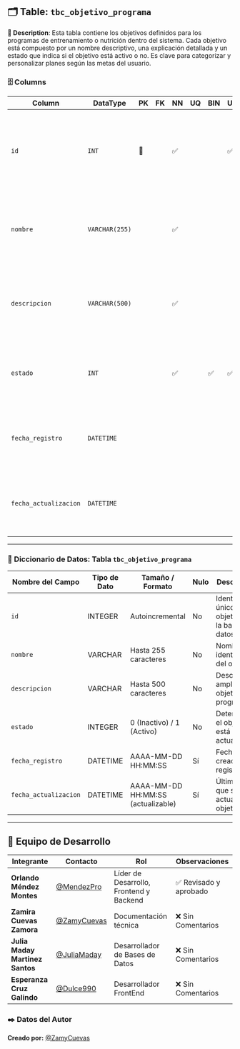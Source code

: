 ## 🗂️ Table: `tbc_objetivo_programa`

**📝 Description**: Esta tabla contiene los objetivos definidos para los programas de entrenamiento o nutrición dentro del sistema. Cada objetivo está compuesto por un nombre descriptivo, una explicación detallada y un estado que indica si el objetivo está activo o no. Es clave para categorizar y personalizar planes según las metas del usuario.

### 🗄️ Columns

| Column              | DataType      | PK  | FK | NN  | UQ | BIN | UN | ZF | AI  | Default                          | Comment |
|---------------------|---------------|-----|----|-----|----|-----|----|----|-----|----------------------------------|---------|
| `id`                | `INT`         | 🔑  |    | ✅  |    |     | ✅ |    | ✅  |                                  | Descripción: Identificador único del objetivo del programa.<br>Naturaleza: Numérico.<br>Dominio: Entero positivo autoincrementable. |
| `nombre`            | `VARCHAR(255)`|     |    | ✅  |    |     |    |    |     |                                  | Descripción: Nombre del objetivo.<br>Naturaleza: Cualitativo.<br>Dominio: Texto de hasta 255 caracteres. |
| `descripcion`       | `VARCHAR(500)`|     |    | ✅  |    |     |    |    |     |                                  | Descripción: Detalle del objetivo del programa.<br>Naturaleza: Cualitativo.<br>Dominio: Texto de hasta 500 caracteres. |
| `estado`            | `INT`         |     |    | ✅  |    | ✅  | ✅ |    |     |                                  | Descripción: Indica si el objetivo está activo (1) o inactivo (0).<br>Naturaleza: Binario.<br>Dominio: 0 o 1. |
| `fecha_registro`    | `DATETIME`    |     |    |     |    |     |    |    |     | `CURRENT_TIMESTAMP`              | Descripción: Fecha y hora de registro del objetivo.<br>Naturaleza: Cuantitativo.<br>Dominio: Formato datetime. |
| `fecha_actualizacion` | `DATETIME`  |     |    |     |    |     |    |    |     | `CURRENT_TIMESTAMP` (on update) | Descripción: Fecha de última modificación.<br>Naturaleza: Cuantitativo.<br>Dominio: Formato datetime. |

---

### 📘 Diccionario de Datos: Tabla `tbc_objetivo_programa`

| **Nombre del Campo**      | **Tipo de Dato** | **Tamaño / Formato**                 | **Nulo** | **Descripción**                                                             |
|---------------------------|------------------|--------------------------------------|----------|------------------------------------------------------------------------------|
| `id`                      | INTEGER          | Autoincremental                      | No       | Identificador único del objetivo en la base de datos.                       |
| `nombre`                  | VARCHAR           | Hasta 255 caracteres                 | No       | Nombre identificador del objetivo.                                          |
| `descripcion`             | VARCHAR           | Hasta 500 caracteres                 | No       | Descripción ampliada del objetivo del programa.                             |
| `estado`                  | INTEGER           | 0 (Inactivo) / 1 (Activo)            | No       | Determina si el objetivo está en uso actualmente.                           |
| `fecha_registro`          | DATETIME          | AAAA-MM-DD HH:MM:SS                  | Sí       | Fecha de creación del registro.                                             |
| `fecha_actualizacion`     | DATETIME          | AAAA-MM-DD HH:MM:SS (actualizable)   | Sí       | Última vez que se actualizó el objetivo.                                    |

---

## 👥 Equipo de Desarrollo  

| Integrante | Contacto | Rol | Observaciones |
|------------|----------|----------------------------|------------------|
| **Orlando Méndez Montes** | [@MendezPro](https://github.com/MendezPro) | Líder de Desarrollo, Frontend y Backend | ✅ Revisado y aprobado |
| **Zamira Cuevas Zamora** | [@ZamyCuevas](https://github.com/ZamyCuevas) | Documentación técnica | ❌ Sin Comentarios |
| **Julia Maday Martinez Santos** | [@JuliaMaday](https://github.com/JuliaMaday) | Desarrollador de Bases de Datos | ❌ Sin Comentarios |
| **Esperanza Cruz Galindo** | [@Dulce990](https://github.com/Dulce990) | Desarrollador FrontEnd | ❌ Sin Comentarios |

### ✒️ **Datos del Autor** 

**Creado por:** [@ZamyCuevas](https://github.com/ZamyCuevas)
